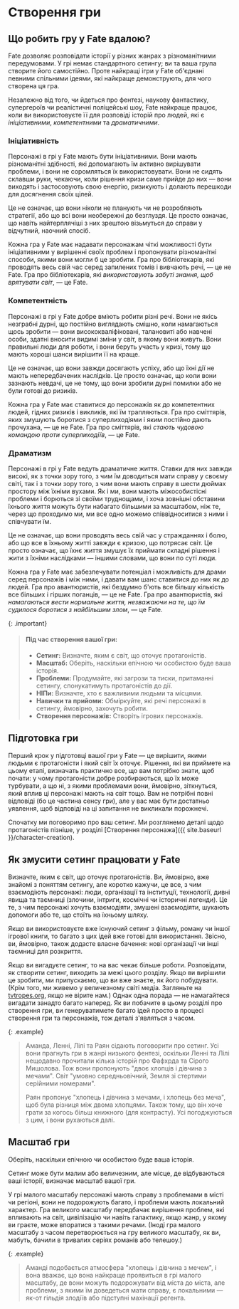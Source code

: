 # Створення гри

## Що робить гру у Fate вдалою?

Fate дозволяє розповідати історії у різних жанрах з різноманітними передумовами. У грі немає стандартного сетингу; ви та ваша група створите його самостійно. Проте найкращі ігри у Fate об'єднані певними спільними ідеями, які найкраще демонструють, для чого створена ця гра.

Незалежно від того, чи йдеться про фентезі, наукову фантастику, супергероїв чи реалістичні поліцейські шоу, Fate найкраще працює, коли ви використовуєте її для розповіді історій про людей, які є _ініціативними_, _компетентними_ та _драматичними_.

### Ініціативність

Персонажі в грі у Fate мають бути ініціативними. Вони мають різноманітні здібності, які допомагають їм активно вирішувати проблеми, і вони не соромляться їх використовувати. Вони не сидять склавши руки, чекаючи, коли рішення кризи саме прийде до них — вони виходять і застосовують свою енергію, ризикують і долають перешкоди для досягнення своїх цілей.

Це не означає, що вони ніколи не планують чи не розробляють стратегії, або що всі вони необережні до безглуздя. Це просто означає, що навіть найтерплячіші з них зрештою візьмуться до справи у відчутний, наочний спосіб.

Кожна гра у Fate має надавати персонажам чіткі можливості бути ініціативними у вирішенні своїх проблем і пропонувати різноманітні способи, якими вони могли б це зробити. Гра про бібліотекарів, які проводять весь свій час серед запилених томів і вивчають речі, — це не Fate. Гра про бібліотекарів, які _використовують забуті знання, щоб врятувати світ_, — це Fate.

### Компетентність

Персонажі в грі у Fate добре вміють робити різні речі. Вони не якісь незграбні дурні, що постійно виглядають смішно, коли намагаються щось зробити — вони висококваліфіковані, талановиті або навчені особи, здатні вносити видимі зміни у світ, в якому вони живуть. Вони правильні люди для роботи, і вони беруть участь у кризі, тому що мають хороші шанси вирішити її на краще.

Це не означає, що вони завжди досягають успіху, або що їхні дії не мають непередбачених наслідків. Це просто означає, що коли вони зазнають невдачі, це не тому, що вони зробили дурні помилки або не були готові до ризиків.

Кожна гра у Fate має ставитися до персонажів як до компетентних людей, гідних ризиків і викликів, які їм трапляються. Гра про сміттярів, яких змушують боротися з суперлиходіями і яким постійно дають прочухана, — це не Fate. Гра про сміттярів, які _стають чудовою командою проти суперлиходіїв_, — це Fate.

### Драматизм

Персонажі в грі у Fate ведуть драматичне життя. Ставки для них завжди високі, як з точки зору того, з чим їм доводиться мати справу у своєму світі, так і з точки зору того, з чим вони мають справу в шести дюймах простору між їхніми вухами. Як і ми, вони мають міжособистісні проблеми і борються зі своїми труднощами, і хоча зовнішні обставини їхнього життя можуть бути набагато більшими за масштабом, ніж те, через що проходимо ми, ми все одно можемо співвідноситися з ними і співчувати їм.

Це не означає, що вони проводять весь свій час у стражданнях і болю, або що все в їхньому житті завжди є кризою, що потрясає світ. Це просто означає, що їхнє життя змушує їх приймати складні рішення і жити з їхніми наслідками — іншими словами, що вони по суті люди.

Кожна гра у Fate має забезпечувати потенціал і можливість для драми серед персонажів і між ними, і давати вам шанс ставитися до них як до людей. Гра про авантюристів, які бездумно б'ють все більшу кількість все більших і гірших поганців, — це не Fate. Гра про авантюристів, які _намагаються вести нормальне життя, незважаючи на те, що їм судилося боротися з найбільшим злом_, — це Fate.

{: .important}
> #### Під час створення вашої гри:
> * **Сетинг:** Визначте, яким є світ, що оточує протагоністів.
> * **Масштаб:** Оберіть, наскільки епічною чи особистою буде ваша історія.
> * **Проблеми:** Продумайте, які загрози та тиски, притаманні сетингу, спонукатимуть протагоністів до дії.
> * **НІПи:** Визначте, хто є важливими людьми та місцями.
> * **Навички та прийоми:** Обміркуйте, які речі персонажі в сетингу, ймовірно, захочуть робити.
> * **Створення персонажів:** Створіть ігрових персонажів.

## Підготовка гри

Перший крок у підготовці вашої гри у Fate — це вирішити, якими людьми є протагоністи і який світ їх оточує. Рішення, які ви приймете на цьому етапі, визначать практично все, що вам потрібно знати, щоб почати: у чому протагоністи добре розбираються, що їх може турбувати, а що ні, з якими проблемами вони, ймовірно, зіткнуться, який вплив ці персонажі мають на світ тощо. Вам не потрібні повні відповіді (бо це частина сенсу гри), але у вас має бути достатньо уявлення, щоб відповіді на ці запитання не викликали порожнечі.

Спочатку ми поговоримо про ваш сетинг. Ми розглянемо деталі щодо протагоністів пізніше, у розділі [Створення персонажа]({{ site.baseurl }}/character-creation).
## Як змусити сетинг працювати у Fate

Визначте, яким є світ, що оточує протагоністів. Ви, ймовірно, вже знайомі з поняттям сетингу, але коротко кажучи, це все, з чим взаємодіють персонажі: люди, організації та інституції, технології, дивні явища та таємниці (злочини, інтриги, космічні чи історичні легенди). Це те, з чим персонажі хочуть взаємодіяти, змушені взаємодіяти, шукають допомоги або те, що стоїть на їхньому шляху.

Якщо ви використовуєте вже існуючий сетинг з фільму, роману чи іншої ігрової книги, то багато з цих ідей вже готові для використання. Звісно, ви, ймовірно, також додасте власне бачення: нові організації чи інші таємниці для розкриття.

Якщо ви вигадуєте сетинг, то на вас чекає більше роботи. Розповідати, як створити сетинг, виходить за межі цього розділу. Якщо ви вирішили це зробити, ми припускаємо, що ви вже знаєте, як його побудувати. (Крім того, ми живемо у величезному світі медіа. Загляньте на [tvtropes.org](http://tvtropes.org/), якщо не вірите нам.) Однак одна порада — не намагайтеся вигадати занадто багато наперед. Як ви побачите в цьому розділі про створення гри, ви генеруватимете багато ідей просто в процесі створення гри та персонажів, тож деталі з'являться з часом.

{: .example}
> Аманда, Ленні, Лілі та Раян сідають поговорити про сетинг. Усі вони прагнуть гри в жанрі низького фентезі, оскільки Ленні та Лілі нещодавно прочитали кілька історій про Фафхрда та Сірого Мишолова. Тож вони пропонують "двоє хлопців і дівчина з мечами". Світ "умовно середньовічний, Земля зі стертими серійними номерами".
> 
> Раян пропонує "хлопець і дівчина з мечами, і хлопець без меча", щоб була різниця між двома хлопцями. Також тому, що він хоче грати за когось більш книжного (для контрасту). Усі погоджуються з цим, і вони рухаються далі.
## Масштаб гри

Оберіть, наскільки епічною чи особистою буде ваша історія.

Сетинг може бути малим або величезним, але місце, де відбуваються ваші історії, визначає масштаб вашої гри.

У грі малого масштабу персонажі мають справу з проблемами в місті чи регіоні, вони не подорожують багато, і проблеми мають локальний характер. Гра великого масштабу передбачає вирішення проблем, які впливають на світ, цивілізацію чи навіть галактику, якщо жанр, у якому ви граєте, може впоратися з такими речами. (Іноді гра малого масштабу з часом перетворюється на гру великого масштабу, як ви, мабуть, бачили в тривалих серіях романів або телешоу.)

{: .example}
> Аманді подобається атмосфера "хлопець і дівчина з мечем", і вона вважає, що вона найкраще проявиться в грі малого масштабу, де вони можуть подорожувати від міста до міста, але проблеми, з якими їм доведеться мати справу, є локальними — як-от гільдія злодіїв або підступні махінації регента.
